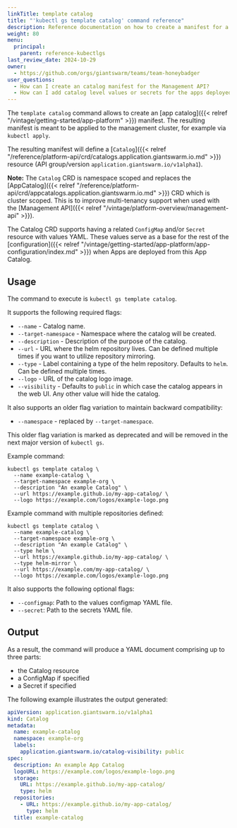 ```yaml
---
linkTitle: template catalog
title: "'kubectl gs template catalog' command reference"
description: Reference documentation on how to create a manifest for a Catalog using 'kubectl gs'.
weight: 80
menu:
  principal:
    parent: reference-kubectlgs
last_review_date: 2024-10-29
owner:
  - https://github.com/orgs/giantswarm/teams/team-honeybadger
user_questions:
  - How can I create an catalog manifest for the Management API?
  - How can I add catalog level values or secrets for the apps deployed from this catalog?
---
```


The `template catalog` command allows to create an [app catalog]({{< relref "/vintage/getting-started/app-platform" >}}) manifest. The resulting manifest is meant to be applied to the management cluster, for example via `kubectl apply`.

The resulting manifest will define a [`Catalog`]({{< relref "/reference/platform-api/crd/catalogs.application.giantswarm.io.md" >}}) resource (API group/version `application.giantswarm.io/v1alpha1`).

**Note:** The `Catalog` CRD is namespace scoped and replaces the [AppCatalog]({{< relref "/reference/platform-api/crd/appcatalogs.application.giantswarm.io.md" >}})
CRD which is cluster scoped. This is to improve multi-tenancy support when used with the [Management API]({{< relref "/vintage/platform-overview/management-api" >}}).

The Catalog CRD supports having a related `ConfigMap` and/or `Secret` resource with values YAML. These values serve as a base for the rest of the [configuration]({{< relref "/vintage/getting-started/app-platform/app-configuration/index.md" >}}) when Apps are deployed from this App Catalog.

## Usage

The command to execute is `kubectl gs template catalog`.

It supports the following required flags:

- `--name` - Catalog name.
- `--target-namespace` - Namespace where the catalog will be created.
- `--description` - Description of the purpose of the catalog.
- `--url` - URL where the helm repository lives. Can be defined multiple times if you want to utilize repository mirroring.
- `--type` - Label containing a type of the helm repository. Defaults to `helm`. Can be defined multiple times.
- `--logo` - URL of the catalog logo image.
- `--visibility` - Defaults to `public` in which case the catalog appears in the web UI. Any other value will hide the catalog.

It also supports an older flag variation to maintain backward compatibility:

- `--namespace` - replaced by `--target-namespace`.

This older flag variation is marked as deprecated and will be removed in the next major version of `kubectl gs`.

Example command:

```nohighlight
kubectl gs template catalog \
  --name example-catalog \
  --target-namespace example-org \
  --description "An example Catalog" \
  --url https://example.github.io/my-app-catalog/ \
  --logo https://example.com/logos/example-logo.png
```

Example command with multiple repositories defined:

```nohighlight
kubectl gs template catalog \
  --name example-catalog \
  --target-namespace example-org \
  --description "An example Catalog" \
  --type helm \
  --url https://example.github.io/my-app-catalog/ \
  --type helm-mirror \
  --url https://example.com/my-app-catalog/ \
  --logo https://example.com/logos/example-logo.png
```

It also supports the following optional flags:

- `--configmap`: Path to the values configmap YAML file.
- `--secret`: Path to the secrets YAML file.

## Output

As a result, the command will produce a YAML document comprising up to three parts:

- the Catalog resource
- a ConfigMap if specified
- a Secret if specified

The following example illustrates the output generated:

```yaml
apiVersion: application.giantswarm.io/v1alpha1
kind: Catalog
metadata:
  name: example-catalog
  namespace: example-org
  labels:
    application.giantswarm.io/catalog-visibility: public
spec:
  description: An example App Catalog
  logoURL: https://example.com/logos/example-logo.png
  storage:
    URL: https://example.github.io/my-app-catalog/
    type: helm
  repositories:
    - URL: https://example.github.io/my-app-catalog/
      type: helm
  title: example-catalog
```

